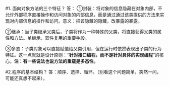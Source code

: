 #1. 面向对象方法的三个特征？
答：
①封装：将对象的信息隐藏在对象内部，不允许外部程序直接操作和访问对象的内部信息，而是通过通过该类提供的方法来实现对内部信息的操作和访问。意义：把该隐藏的隐藏，改暴露的暴露。

②继承：当子类继承父类后，子类将作为一种特殊的父类，将直接获得父类的属性和方法。单继承，软件复用的重要手段。

③多态：子类对象可以直接赋值给父类引用，但在运行时依然表现出子类的行为特征。这一点就就是设计原则：“**针对接口编程，而不是针对具体的实现编程**”的核心。**注：有一些说法也说方法的重载是多态性。**

#2.程序的基本结构？
答：顺序、选择、循环。（别看这个问题简单，突然一问，可能还真想不起来）。